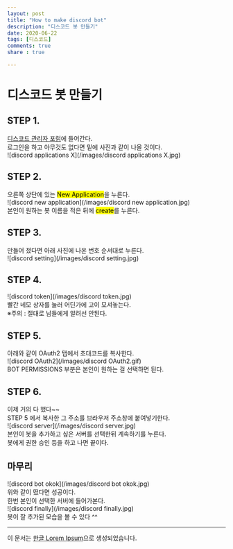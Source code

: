 ```yaml
---
layout: post
title: "How to make discord bot"
description: "디스코드 봇 만들기"
date: 2020-06-22
tags: [디스코드]
comments: true
share : true

---
```

# 디스코드 봇 만들기
## STEP 1.

[디스코드 관리자 포럼](https://discord.com/developers/applications)에 들어간다.<br>
로그인을 하고 아무것도 없다면 밑에 사진과 같이 나올 것이다.<br>
![discord applications X](/images/discord applications X.jpg)

## STEP 2.

오른쪽 상단에 있는 <mark>New Application</mark>을 누른다.<br>
![discord new application](/images/discord new application.jpg)<br>
본인이 원하는 봇 이름을 적은 뒤에 <mark>create</mark>를 누른다.

## STEP 3.

만들어 졌다면 아래 사진에 나온 번호 순서대로 누른다.<br>
![discord setting](/images/discord setting.jpg)<br>


## STEP 4.
![discord token](/images/discord token.jpg)<br>
빨간 네모 상자를 눌러 어딘가에 고이 모셔놓는다.<br>
※주의 : 절대로 남들에게 알려선 안된다.

## STEP 5.
아래와 같이 OAuth2 탭에서 초대코드를 복사한다.<br>
![discord OAuth2](/images/discord OAuth2.gif)<br>
BOT PERMISSIONS 부분은 본인이 원하는 걸 선택하면 된다.

## STEP 6.
이제 거의 다 했다~~ <br>
STEP 5 에서 복사한 그 주소를 브라우저 주소창에 붙여넣기한다.<br>
![discord server](/images/discord server.jpg)<br>
본인이 봇을 추가하고 싶은 서버를 선택한뒤 계속하기를 누른다.<br>
봇에게 권한 승인 등을 하고 나면 끝이다.

## 마무리
![discord bot okok](/images/discord bot okok.jpg)<br>
위와 같이 떴다면 성공이다. <br>
한번 본인이 선택한 서버에 들어가본다.<br>
![discord finally](/images/discord finally.jpg)<br>
봇이 잘 추가된 모습을 볼 수 있다 ^^


--- 

이 문서는 [한글 Lorem Ipsum](http://guny.kr/stuff/klorem/)으로 생성되었습니다.
